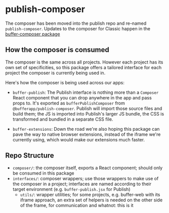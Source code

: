 # publish-composer
The composer has been moved into the publish repo and re-named `publish-composer`. Updates to the composer for Classic happen in the [buffer-composer package](https://github.com/bufferapp/buffer-composer/tree/classic)
## How the composer is consumed

The composer is the same across all projects. However each project has its own set of specificities,
so this package offers a tailored interface for each project the composer is currently being used in.

Here's how the composer is being used across our apps:

- `buffer-publish`: The Publish interface is nothing more than a `Composer` React component that you
  can drop anywhere in the app and pass props to. It's exported as `bufferPublishComposer` from `@bufferapp/publish-composer`. Publish will import those source files and build them; the JS is imported into Publish's larger JS bundle, the CSS is transformed and bundled in a separate CSS file.

- `buffer-extensions`: Down the road we're also hoping this package can pave the way to native browser extensions, instead of the iframe we're currently using, which would make our extensions much faster.

## Repo Structure

- `composer/`: the composer itself, exports a React component; should only be consumed in this package
- `interfaces/`: composer wrappers; use those wrappers to make use of the composer in a project; interfaces are named according to their target environment (e.g. `buffer-publish.jsx` for Publish)
  - `utils/`: wrapper utilities; for some projects, e.g. buffer-web with its iframe approach, an extra set of helpers is needed on the other side of the frame, for communication and whatnot: this is it
